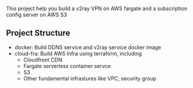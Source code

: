 This project help you build a v2ray VPN on AWS fargate and a subscription config server on AWS S3

## Project Structure

- docker: Build DDNS service and v2ray service docker image
- cloud-fra: Build AWS Infra using terraform, including
    - Cloudfront CDN
    - Fargate serverless container servce
    - S3
    - Other fundamental infrastures like VPC, security group 

